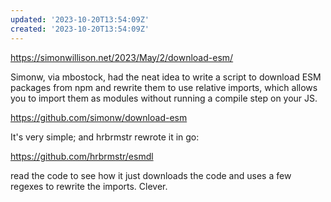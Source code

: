 ```yaml
---
updated: '2023-10-20T13:54:09Z'
created: '2023-10-20T13:54:09Z'
---
```

https://simonwillison.net/2023/May/2/download-esm/

Simonw, via mbostock, had the neat idea to write a script to download ESM packages from npm and rewrite them to use relative imports, which allows you to import them as modules without running a compile step on your JS.

https://github.com/simonw/download-esm

It's very simple; and hrbrmstr rewrote it in go:

https://github.com/hrbrmstr/esmdl

read the code to see how it just downloads the code and uses a few regexes to rewrite the imports. Clever.